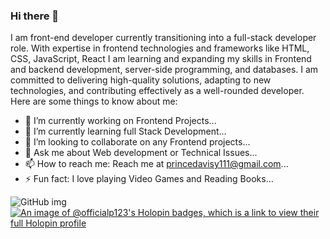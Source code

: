 ### Hi there 👋
I am front-end developer currently transitioning into a full-stack developer role. With expertise in frontend technologies and frameworks like HTML, CSS, JavaScript, React I am learning and expanding my skills in Frontend and backend development, server-side programming, and databases. I am committed to delivering high-quality solutions, adapting to new technologies, and contributing effectively as a well-rounded developer.
Here are some things to know about me:

- 🔭 I’m currently working on Frontend Projects...
- 🌱 I’m currently learning full Stack Development...
- 👯 I’m looking to collaborate on any Frontend projects...
- 💬 Ask me about Web development or Technical Issues...
- 📫 How to reach me: Reach me at princedavisy111@gmail.com...
- ⚡ Fun fact: I love playing Video Games and Reading Books...

![GitHub img](https://camo.githubusercontent.com/190338430fb2eca4d172a1987205c5e073b2de72db46cb4ed12cf1c2fa32041a/68747470733a2f2f6d656469612e67697068792e636f6d2f6d656469612f645765734263544c61766b5a754733354d492f67697068792e676966)
[![An image of @officialp123's Holopin badges, which is a link to view their full Holopin profile](https://holopin.me/officialp123)](https://holopin.io/@officialp123)
